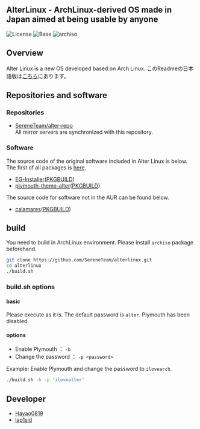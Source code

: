 
## AlterLinux - ArchLinux-derived OS made in Japan aimed at being usable by anyone

![License](https://img.shields.io/badge/LICENSE-GPL--3.0-blue?style=for-the-badge&logo=appveyor)
![Base](https://img.shields.io/badge/BASE-ArchLinux-blue?style=for-the-badge&logo=appveyor)
![archiso](https://img.shields.io/badge/archiso--version-43--1-blue?style=for-the-badge&logo=appveyor)

## Overview
  
Alter Linux is a new OS developed based on Arch Linux.
このReadmeの日本語版は[こちら](https://github.com/SereneTeam/alterlinux/blob/dev/README_jp.md)にあります。


## Repositories and software

### Repositories
- [SereneTeam/alter-repo](https://github.com/SereneTeam/alter-repo)  
All mirror servers are synchronized with this repository.  


### Software
The source code of the original software included in Alter Linux is below.
The first of all packages is [here](https://github.com/SereneTeam/alterlinux/blob/master/packages.x86_64).

- [EG-Installer](https://github.com/Hayao0819/EG-Installer)([PKGBUILD](https://github.com/Hayao0819/EG-Installer-PKGBUILD))
- [plymouth-theme-alter](https://github.com/yamad-linuxer/plymouth-theme-alter)([PKGBUILD](https://github.com/Hayao0819/plymouth-theme-alter))

The source code for software not in the AUR can be found below.

- [calamares](https://gitlab.manjaro.org/applications/calamares)([PKGBUILD](https://gitlab.manjaro.org/packages/extra/calamares))


## build
You need to build in ArchLinux environment.
Please install `archiso` package beforehand.

```bash
git clone https://github.com/SereneTeam/alterlinux.git
cd alterlinux
./build.sh
```

### build.sh options

#### basic
Please execute as it is. The default password is `alter`. Plymouth has been disabled.

#### options
- Enable Plymouth ： `-b`
- Change the password ： `-p <password>`

Example: Enable Plymouth and change the password to `ilovearch`.

```bash
./build.sh -b -p 'ilovealter'
```

## Developer
- [Hayao0819](https://twitter.com/Hayao0819)
- [lap1sid](https://twitter.com/Pixel_3a)
